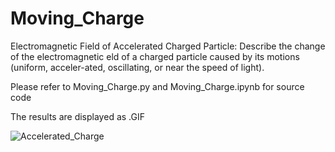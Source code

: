 # Moving_Charge

Electromagnetic Field of Accelerated Charged Particle: Describe the change of the electromagnetic eld of a charged particle caused by its motions (uniform, acceler-ated, oscillating, or near the speed of light).

Please refer to Moving_Charge.py and Moving_Charge.ipynb for source code

The results are displayed as .GIF


![Accelerated_Charge](https://user-images.githubusercontent.com/13595525/139912021-12717ce0-943b-4cda-ae92-ad0e84a71b4a.gif)

